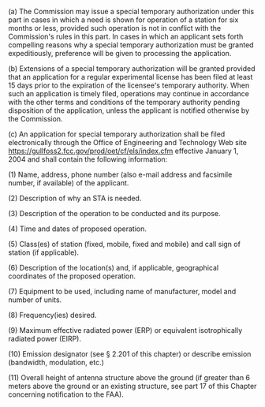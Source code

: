 (a) The Commission may issue a special temporary authorization under this part in cases in which a need is shown for operation of a station for six months or less, provided such operation is not in conflict with the Commission's rules in this part. In cases in which an applicant sets forth compelling reasons why a special temporary authorization must be granted expeditiously, preference will be given to processing the application.

(b) Extensions of a special temporary authorization will be granted provided that an application for a regular experimental license has been filed at least 15 days prior to the expiration of the licensee's temporary authority. When such an application is timely filed, operations may continue in accordance with the other terms and conditions of the temporary authority pending disposition of the application, unless the applicant is notified otherwise by the Commission.

(c) An application for special temporary authorization shall be filed electronically through the Office of Engineering and Technology Web site https://gullfoss2.fcc.gov/prod/oet/cf/els/index.cfm effective January 1, 2004 and shall contain the following information:

(1) Name, address, phone number (also e-mail address and facsimile number, if available) of the applicant.

(2) Description of why an STA is needed.
              

(3) Description of the operation to be conducted and its purpose.

(4) Time and dates of proposed operation.

(5) Class(es) of station (fixed, mobile, fixed and mobile) and call sign of station (if applicable).

(6) Description of the location(s) and, if applicable, geographical coordinates of the proposed operation.

(7) Equipment to be used, including name of manufacturer, model and number of units.

(8) Frequency(ies) desired.

(9) Maximum effective radiated power (ERP) or equivalent isotrophically radiated power (EIRP).

(10) Emission designator (see § 2.201 of this chapter) or describe emission (bandwidth, modulation, etc.)

(11) Overall height of antenna structure above the ground (if greater than 6 meters above the ground or an existing structure, see part 17 of this Chapter concerning notification to the FAA).

